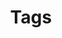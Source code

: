 ---
title: Tags
layout: terms
desc: hmm
menu:
  main:
    identifier: tagi
    name: Tags
    weight: 4
---